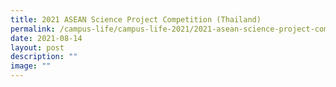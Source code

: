 ```yaml
---
title: 2021 ASEAN Science Project Competition (Thailand)
permalink: /campus-life/campus-life-2021/2021-asean-science-project-competition-thailand/
date: 2021-08-14
layout: post
description: ""
image: ""
---
```

